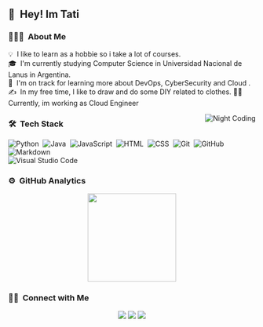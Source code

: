 ## 👋 &nbsp;Hey! Im Tati

### 👨🏻‍💻 &nbsp;About Me

💡 &nbsp;I like to learn as a hobbie so i take a lot of courses.\
🎓 &nbsp;I'm currently studying Computer Science in Universidad Nacional de Lanus in Argentina.\
🌱 &nbsp;I'm on track for learning more about DevOps, CyberSecurity and Cloud .\
✍️ &nbsp;In my free time, I like to draw and do some DIY related to clothes.
👷‍♀️ &nbsp; Currently, im working as Cloud Engineer 


<img alt="Night Coding" src="https://github.com/titamun/titamun/blob/main/Assets/CodingGif.gif?raw=true" align="right"/>

### 🛠 &nbsp;Tech Stack

![Python](https://img.shields.io/badge/-Python-333333?style=flat&logo=python)&nbsp;
![Java](https://img.shields.io/badge/-Java-333333?style=flat&logo=Java&logoColor=FFA518)&nbsp;
![JavaScript](https://img.shields.io/badge/-JavaScript-333333?style=flat&logo=javascript)&nbsp;
![HTML](https://img.shields.io/badge/-HTML-333333?style=flat&logo=HTML5)&nbsp;
![CSS](https://img.shields.io/badge/-CSS-333333?style=flat&logo=CSS3&logoColor=1572B6)&nbsp;
![Git](https://img.shields.io/badge/-Git-333333?style=flat&logo=git)&nbsp;
![GitHub](https://img.shields.io/badge/-GitHub-333333?style=flat&logo=github)&nbsp;
![Markdown](https://img.shields.io/badge/-Markdown-333333?style=flat&logo=markdown)\
![Visual Studio Code](https://img.shields.io/badge/-Visual%20Studio%20Code-333333?style=flat&logo=visual-studio-code&logoColor=007ACC)&nbsp;


### ⚙️ &nbsp;GitHub Analytics

<p align="center">
<a href="https://github.com/titamun">
  <img height="180em" src="https://github-readme-stats-eight-theta.vercel.app/api/top-langs/?username=titamun&layout=compact&exclude_lang=java+r&theme=vue-dark" />
</a>
</p>

### 🤝🏻 &nbsp;Connect with Me

<p align="center">
<a href="https://linkedin.com/in/titamun"><img src="https://img.shields.io/badge/-Tatiana%20Mun-0077B5?style=flat-square&logo=Linkedin&logoColor=white"/></a>
<a href="mailto:apuntatis@gmail.com"><img src="https://img.shields.io/badge/-apuntatis@gmail.com-D14836?style=flat-square&logo=Gmail&logoColor=white"/></a>
<a href="https://www.behance.net/TatianaSMunoz"><img src="https://img.shields.io/badge/-@Tatiana-Munoz?style=flat-square&logo=Behance&logoColor=white"/></a>
</p>
